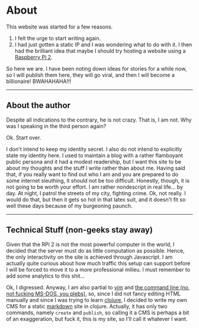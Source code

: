 # About

This website was started for a few reasons.

1. I felt the urge to start writing again.
2. I had just gotten a static IP and I was wondering what to do with it. I then had the brilliant idea that maybe I should try hosting a website using a [Raspberry Pi 2](https://www.raspberrypi.org/).

So here we are. I have been noting down ideas for stories for a while now, so I will publish them here, they will go viral, and then I will become a billionaire! BWAHAHAHA!!!

---

## About the author

Despite all indications to the contrary, he is not crazy. That is, I am not. Why was I speaking in the third person again?

Ok. Start over.

I don't intend to keep my identity secret. I also do not intend to explicitly state my identity here. I used to maintain a blog with a rather flamboyant public persona and it had a modest readership, but I want this site to be about my thoughts and the stuff I write rather than about me. Having said that, if you really want to find out who I am and you are prepared to do some internet sleuthing, it should not be too difficult. Honestly, though, it is not going to be worth your effort. I am rather nondescript in real life... by day. At night, I patrol the streets of my city, fighting crime. Ok, not really. I would do that, but then it gets so hot in that latex suit, and it doesn't fit so well these days because of my burgeoning paunch.

---

## Technical Stuff (non-geeks stay away)

Given that the RPi 2 is not the most powerful computer in the world, I decided that the server must do as little computation as possible. Hence, the only interactivity on the site is achieved through Javascript. I am actually quite curious about how much traffic this setup can support before I will be forced to move it to a more professional milieu. I must remember to add some analytics to this shit...

Ok, I digressed. Anyway, I am also partial to [vim](http://www.vim.org/) and [the command line (no, not fucking MS-DOS, you plebs)](https://www.gnu.org/software/bash/bash.html), so, since I did not fancy editing HTML manually and since I was trying to learn [clojure](http://clojure.org), I decided to write my own CMS for a static [markdown](https://github.com/chjj/marked) site in clojure. Actually, it has only two commands, namely `create` and `publish`, so calling it a CMS is perhaps a bit of an exaggeration, but fuck it, this is my site, so I'll call it whatever I want.
